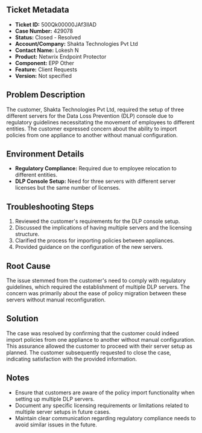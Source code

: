 ## Ticket Metadata
- **Ticket ID:** 500Qk00000JAf3lIAD
- **Case Number:** 429078
- **Status:** Closed - Resolved
- **Account/Company:** Shakta Technologies Pvt Ltd
- **Contact Name:** Lokesh N
- **Product:** Netwrix Endpoint Protector
- **Component:** EPP Other
- **Feature:** Client Requests
- **Version:** Not specified

## Problem Description
The customer, Shakta Technologies Pvt Ltd, required the setup of three different servers for the Data Loss Prevention (DLP) console due to regulatory guidelines necessitating the movement of employees to different entities. The customer expressed concern about the ability to import policies from one appliance to another without manual configuration.

## Environment Details
- **Regulatory Compliance:** Required due to employee relocation to different entities.
- **DLP Console Setup:** Need for three servers with different server licenses but the same number of licenses.

## Troubleshooting Steps
1. Reviewed the customer's requirements for the DLP console setup.
2. Discussed the implications of having multiple servers and the licensing structure.
3. Clarified the process for importing policies between appliances.
4. Provided guidance on the configuration of the new servers.

## Root Cause
The issue stemmed from the customer's need to comply with regulatory guidelines, which required the establishment of multiple DLP servers. The concern was primarily about the ease of policy migration between these servers without manual reconfiguration.

## Solution
The case was resolved by confirming that the customer could indeed import policies from one appliance to another without manual configuration. This assurance allowed the customer to proceed with their server setup as planned. The customer subsequently requested to close the case, indicating satisfaction with the provided information.

## Notes
- Ensure that customers are aware of the policy import functionality when setting up multiple DLP servers.
- Document any specific licensing requirements or limitations related to multiple server setups in future cases.
- Maintain clear communication regarding regulatory compliance needs to avoid similar issues in the future.
